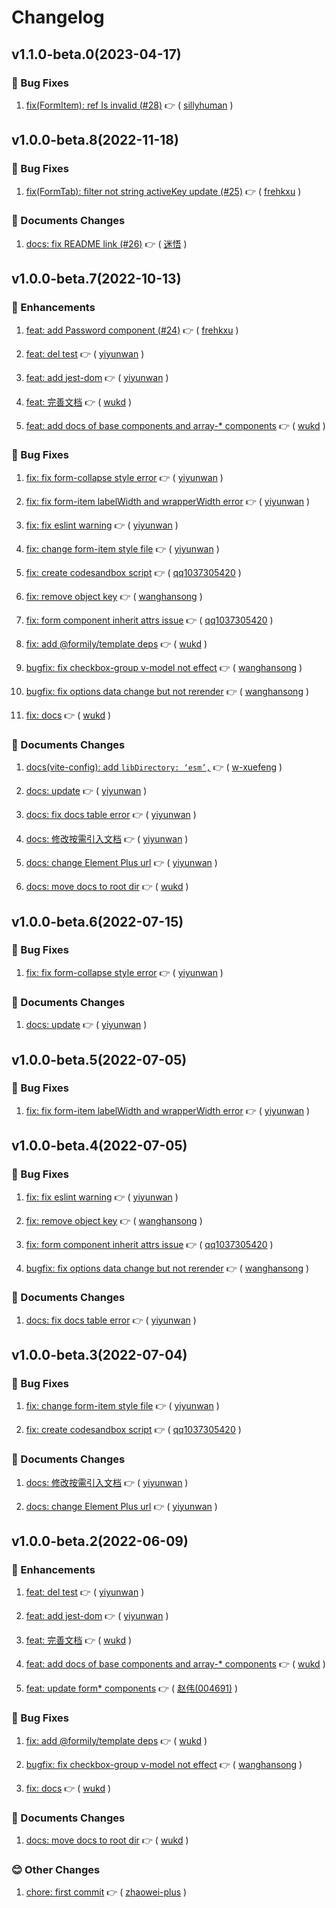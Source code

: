 # Changelog

## v1.1.0-beta.0(2023-04-17)

### :bug: Bug Fixes

1. [fix(FormItem): ref Is invalid (#28)](https://github.com/formilyjs/element-plus/commit/62f431f) :point_right: ( [sillyhuman](https://github.com/sillyhuman) )

## v1.0.0-beta.8(2022-11-18)

### :bug: Bug Fixes

1. [fix(FormTab): filter not string activeKey update (#25)](https://github.com/formilyjs/element-plus/commit/f5523ef) :point_right: ( [frehkxu](https://github.com/frehkxu) )

### :memo: Documents Changes

1. [docs: fix README link (#26)](https://github.com/formilyjs/element-plus/commit/6f3e98b) :point_right: ( [迷悟](https://github.com/迷悟) )

## v1.0.0-beta.7(2022-10-13)

### :tada: Enhancements

1. [feat: add Password component (#24)](https://github.com/formilyjs/element-plus/commit/14970b0) :point_right: ( [frehkxu](https://github.com/frehkxu) )

1. [feat: del test](https://github.com/formilyjs/element-plus/commit/941a70b) :point_right: ( [yiyunwan](https://github.com/yiyunwan) )

1. [feat: add jest-dom](https://github.com/formilyjs/element-plus/commit/351869a) :point_right: ( [yiyunwan](https://github.com/yiyunwan) )

1. [feat: 完善文档](https://github.com/formilyjs/element-plus/commit/5128e0e) :point_right: ( [wukd](https://github.com/wukd) )

1. [feat: add docs of base components and array-\* components](https://github.com/formilyjs/element-plus/commit/ae4bb35) :point_right: ( [wukd](https://github.com/wukd) )

### :bug: Bug Fixes

1. [fix: fix form-collapse style error](https://github.com/formilyjs/element-plus/commit/ecbc88f) :point_right: ( [yiyunwan](https://github.com/yiyunwan) )

1. [fix: fix form-item labelWidth and wrapperWidth error](https://github.com/formilyjs/element-plus/commit/f06796f) :point_right: ( [yiyunwan](https://github.com/yiyunwan) )

1. [fix: fix eslint warning](https://github.com/formilyjs/element-plus/commit/9ab483c) :point_right: ( [yiyunwan](https://github.com/yiyunwan) )

1. [fix: change form-item style file](https://github.com/formilyjs/element-plus/commit/fd39e09) :point_right: ( [yiyunwan](https://github.com/yiyunwan) )

1. [fix: create codesandbox script](https://github.com/formilyjs/element-plus/commit/4ff8718) :point_right: ( [qq1037305420](https://github.com/qq1037305420) )

1. [fix: remove object key](https://github.com/formilyjs/element-plus/commit/eff6552) :point_right: ( [wanghansong](https://github.com/wanghansong) )

1. [fix: form component inherit attrs issue](https://github.com/formilyjs/element-plus/commit/b603655) :point_right: ( [qq1037305420](https://github.com/qq1037305420) )

1. [fix: add @formily/template deps](https://github.com/formilyjs/element-plus/commit/886eda4) :point_right: ( [wukd](https://github.com/wukd) )

1. [bugfix: fix checkbox-group v-model not effect](https://github.com/formilyjs/element-plus/commit/e88f1d1) :point_right: ( [wanghansong](https://github.com/wanghansong) )

1. [bugfix: fix options data change but not rerender](https://github.com/formilyjs/element-plus/commit/eac00a0) :point_right: ( [wanghansong](https://github.com/wanghansong) )

1. [fix: docs](https://github.com/formilyjs/element-plus/commit/520eb4c) :point_right: ( [wukd](https://github.com/wukd) )

### :memo: Documents Changes

1. [docs(vite-config): add `libDirectory: ‘esm’,`](https://github.com/formilyjs/element-plus/commit/435a43f) :point_right: ( [w-xuefeng](https://github.com/w-xuefeng) )

1. [docs: update](https://github.com/formilyjs/element-plus/commit/901410a) :point_right: ( [yiyunwan](https://github.com/yiyunwan) )

1. [docs: fix docs table error](https://github.com/formilyjs/element-plus/commit/6e8bdf4) :point_right: ( [yiyunwan](https://github.com/yiyunwan) )

1. [docs: 修改按需引入文档](https://github.com/formilyjs/element-plus/commit/7ceb91e) :point_right: ( [yiyunwan](https://github.com/yiyunwan) )

1. [docs: change Element Plus url](https://github.com/formilyjs/element-plus/commit/7bf1da6) :point_right: ( [yiyunwan](https://github.com/yiyunwan) )

1. [docs: move docs to root dir](https://github.com/formilyjs/element-plus/commit/79af97d) :point_right: ( [wukd](https://github.com/wukd) )

## v1.0.0-beta.6(2022-07-15)

### :bug: Bug Fixes

1. [fix: fix form-collapse style error](https://github.com/formilyjs/element-plus/commit/9e8c07d) :point_right: ( [yiyunwan](https://github.com/yiyunwan) )

### :memo: Documents Changes

1. [docs: update](https://github.com/formilyjs/element-plus/commit/2339eb7) :point_right: ( [yiyunwan](https://github.com/yiyunwan) )

## v1.0.0-beta.5(2022-07-05)

### :bug: Bug Fixes

1. [fix: fix form-item labelWidth and wrapperWidth error](https://github.com/formilyjs/element-plus/commit/6e74041) :point_right: ( [yiyunwan](https://github.com/yiyunwan) )

## v1.0.0-beta.4(2022-07-05)

### :bug: Bug Fixes

1. [fix: fix eslint warning](https://github.com/formilyjs/element-plus/commit/f34b0ea) :point_right: ( [yiyunwan](https://github.com/yiyunwan) )

1. [fix: remove object key](https://github.com/formilyjs/element-plus/commit/f305afb) :point_right: ( [wanghansong](https://github.com/wanghansong) )

1. [fix: form component inherit attrs issue](https://github.com/formilyjs/element-plus/commit/4cb72da) :point_right: ( [qq1037305420](https://github.com/qq1037305420) )

1. [bugfix: fix options data change but not rerender](https://github.com/formilyjs/element-plus/commit/6d5eb5b) :point_right: ( [wanghansong](https://github.com/wanghansong) )

### :memo: Documents Changes

1. [docs: fix docs table error](https://github.com/formilyjs/element-plus/commit/2ee721f) :point_right: ( [yiyunwan](https://github.com/yiyunwan) )

## v1.0.0-beta.3(2022-07-04)

### :bug: Bug Fixes

1. [fix: change form-item style file](https://github.com/formilyjs/element-plus/commit/13b95db) :point_right: ( [yiyunwan](https://github.com/yiyunwan) )

1. [fix: create codesandbox script](https://github.com/formilyjs/element-plus/commit/d761fc4) :point_right: ( [qq1037305420](https://github.com/qq1037305420) )

### :memo: Documents Changes

1. [docs: 修改按需引入文档](https://github.com/formilyjs/element-plus/commit/1486198) :point_right: ( [yiyunwan](https://github.com/yiyunwan) )

1. [docs: change Element Plus url](https://github.com/formilyjs/element-plus/commit/e61d56e) :point_right: ( [yiyunwan](https://github.com/yiyunwan) )

## v1.0.0-beta.2(2022-06-09)

### :tada: Enhancements

1. [feat: del test](https://github.com/formilyjs/element-plus/commit/be28b71) :point_right: ( [yiyunwan](https://github.com/yiyunwan) )

1. [feat: add jest-dom](https://github.com/formilyjs/element-plus/commit/011d9e3) :point_right: ( [yiyunwan](https://github.com/yiyunwan) )

1. [feat: 完善文档](https://github.com/formilyjs/element-plus/commit/a1e373b) :point_right: ( [wukd](https://github.com/wukd) )

1. [feat: add docs of base components and array-\* components](https://github.com/formilyjs/element-plus/commit/f54676b) :point_right: ( [wukd](https://github.com/wukd) )

1. [feat: update form\* components](https://github.com/formilyjs/element-plus/commit/b3b2947) :point_right: ( [赵伟(004691)](<https://github.com/赵伟(004691)>) )

### :bug: Bug Fixes

1. [fix: add @formily/template deps](https://github.com/formilyjs/element-plus/commit/9c1d91d) :point_right: ( [wukd](https://github.com/wukd) )

1. [bugfix: fix checkbox-group v-model not effect](https://github.com/formilyjs/element-plus/commit/a1e1405) :point_right: ( [wanghansong](https://github.com/wanghansong) )

1. [fix: docs](https://github.com/formilyjs/element-plus/commit/1a49074) :point_right: ( [wukd](https://github.com/wukd) )

### :memo: Documents Changes

1. [docs: move docs to root dir](https://github.com/formilyjs/element-plus/commit/ec17516) :point_right: ( [wukd](https://github.com/wukd) )

### :blush: Other Changes

1. [chore: first commit](https://github.com/formilyjs/element-plus/commit/dd22c2b) :point_right: ( [zhaowei-plus](https://github.com/zhaowei-plus) )
